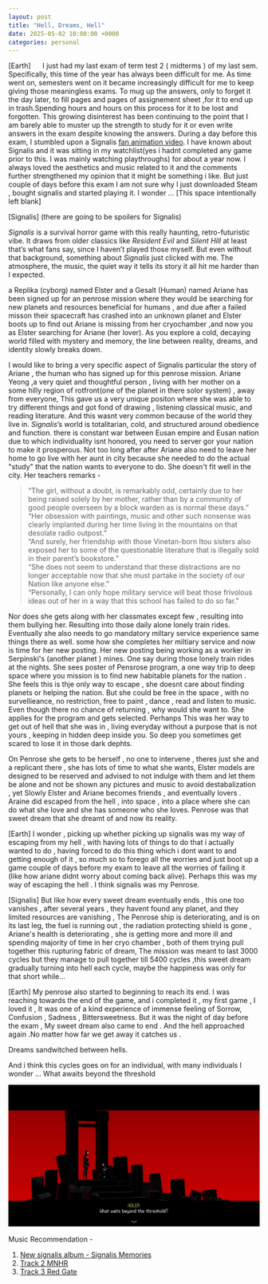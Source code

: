 ```yaml
---
layout: post
title: "Hell, Dreams, Hell"
date: 2025-05-02 10:00:00 +0000
categories: personal
---
```


[Earth]
&nbsp;&nbsp;&nbsp;&nbsp; I just had my last exam of term test 2 ( midterms ) of my last sem. Specifically, this time of the year has always been difficult for me. As time went on, semesters went on it became increasingly difficult for me to keep giving those meaningless exams. To mug up the answers, only to forget it the day later, to fill pages and pages of assignement sheet ,for it to end up in trash.Spending hours and hours on this process for it to be lost and forgotten. This growing disinterest has been continuing to the point that I am barely able to muster up the strength to study for it or even write answers in the exam despite knowing the answers. During a day before this exam, I stumbled upon a Signalis [fan animation video](https://youtu.be/uEw8W2Pbndo?si=nEkYYmApz9TAKP5_). I have known about Signalis and it was sitting in my watchlist(yes i hadnt completed any game prior to this. I was mainly watching playthroughs) for about a year now. I always loved the aesthetics and music related to it and the comments further strengthened my opinion that it might be something i like. But just couple of days before this exam I am not sure why I just downloaded Steam , bought signalis and started playing it. I wonder ... [This space intentionally left blank]

[Signalis] (there are going to be spoilers for Signalis)

_Signalis_ is a survival horror game with this really haunting, retro-futuristic vibe. It draws from older classics like _Resident Evil_ and _Silent Hill_ at least that’s what fans say, since I haven’t played those myself. But even without that background, something about _Signalis_ just clicked with me. The atmosphere, the music, the quiet way it tells its story it all hit me harder than I expected.

 a Replika (cyborg) named Elster and a Gesalt (Human) named Ariane has been signed up for an penrose mission where they would be searching for new planets and resources beneficial for humans , and due after a failed misson their spacecraft has crashed into an unknown planet and Elster boots up to find out Ariane is missing from her cryochamber ,and now you as Elster searching for Ariane (her lover). As you explore a cold, decaying world filled with mystery and memory, the line between reality, dreams, and identity slowly breaks down.
 
 I would like to bring a very specific aspect of Signalis particular the story of Ariane , the human who has signed up for this penrose mission. Ariane Yeong ,a very quiet and thoughtful person , living with her mother on a some hilly region of rotfront(one of the planet in there solor system) , away from everyone, This gave us a very unique positon where she was able to try different things and got fond of drawing , listening classical music, and reading literature. And this wasnt very common because of the world they live in. _Signalis_’s world is totalitarian, cold, and structured around obedience and function. there is constant war between Eusan empire and  Eusan nation due to which individuality isnt honored, you need to server gor your nation to make it prosperous.
Not too long after after Ariane also need to leave her home to go live with her aunt in city because she needed to do the actual "study" that the nation wants to everyone to do. She doesn't fit well in the city. Her teachers remarks - 

> “The girl, without a doubt, is remarkably odd, certainly due to her being raised solely by her mother, rather than by a community of good people overseen by a block warden as is normal these days.”  
> “Her obsession with paintings, music and other such nonsense was clearly implanted during her time living in the mountains on that desolate radio outpost.”  
> “And surely, her friendship with those Vinetan-born Itou sisters also exposed her to some of the questionable literature that is illegally sold in their parent’s bookstore.”  
> “She does not seem to understand that these distractions are no longer acceptable now that she must partake in the society of our Nation like anyone else.”  
> “Personally, I can only hope military service will beat those frivolous ideas out of her in a way that this school has failed to do so far.”


Nor does she gets along with her classmates except few , resulting into them bullying her. Resulting into those daily alone lonely train rides. Eventually she also needs to go mandatory miltary service experience same things there as well.  some how she completes her miltiary service and now is time for her new posting. Her new posting being working as a worker in Serpinski's (another planet ) mines. One say during those lonely train rides at the nights. She sees poster of Pensrose program, a one way trip to deep space where you mission is to find new habitable planets for the nation . She feels this is thje only way to escape , she doesnt care about finding planets or helping the nation. But she could be free in the space , with no survellieance, no restriction, free to paint , dance , read and listen to music. Even though there no chance of returning , why would she want to. She applies for the program and gets selected. Perhanps This was her way to get out of hell that she was in , living everyday without a purpose that is not yours , keeping in hidden deep inside you. So deep you sometimes get scared to lose it in those dark dephts.

On Penrose she gets to be herself , no one to intervene , theres just she and a replicant there , she has lots of time to what she wants, Elster models are designed to be reserved and advised to not indulge with them and let them be alone and not be shown any pictures and music to avoid destabalization , yet Slowly Elster and Ariane becomes friends , and eventually lovers . Araine did escaped from the hell , into space , into a place where she can do what she love and she has someone who she loves. Penrose was that sweet dream that she dreamt of and now its reality.

[Earth]
I wonder , picking up whether picking up signalis was my way of escaping from my hell , with having lots of things to do that i actually wanted to do , having forced to do this thing which i dont want to and getting enough of it , so much so to forego all the worries and just boot up a game couple of days before my exam to leave all the worries of failing it (like how ariane didnt worry about coming back alive). Perhaps this was my way of escaping the hell . I think signalis was my Penrose.

[Signalis]
But like how every sweet dream eventually ends , this one too vanishes , after several years , they havent found any planet, and they limited resources are vanishing , The Penrose ship is deteriorating, and is on its last leg, the fuel is running out , the radiation protecting shield is gone  , Ariane's health is deteriorating , she is getting more and more ill and spending majority of time in her cryo chamber , both of them trying  pull together this rupturing fabric of dream, The mission was meant to last 3000 cycles but they manage to pull together till 5400 cycles ,this sweet dream gradually turning into hell each cycle, maybe the happiness was only for that short while...

[Earth]
 My penrose also started to beginning to reach its end. I was reaching towards the end of the game, and i completed it , my first game , I loved it , It was one of a kind experience of immense feeling of Sorrow, Confusion , Sadness , Bittersweetness.
But it was the night of day before the exam , My sweet dream also came to end . And the hell approached again .No matter how far we get away it catches us .

Dreams sandwitched between hells.
  
And i think this cycles goes on for an individual, with many individuals
I wonder ...
What awaits beyond the threshold


![What awaits beyond the threshold](/assets/images/threshold.jpg "What awaits beyond the threshold")

Music Recommendation -  
1. [New signalis album - Signalis Memories ](https://youtu.be/axMffgvNQOs?si=DTcHGaFGxnJhLSaK)
2. [Track 2 MNHR](https://youtu.be/iZISFM0pM6Q?si=hB1fYB5lMlaTq2tX)
2. [Track 3 Red Gate](https://youtu.be/wzJnYxerWic?si=bQPr8ZeEZ1Qi9sfN)
